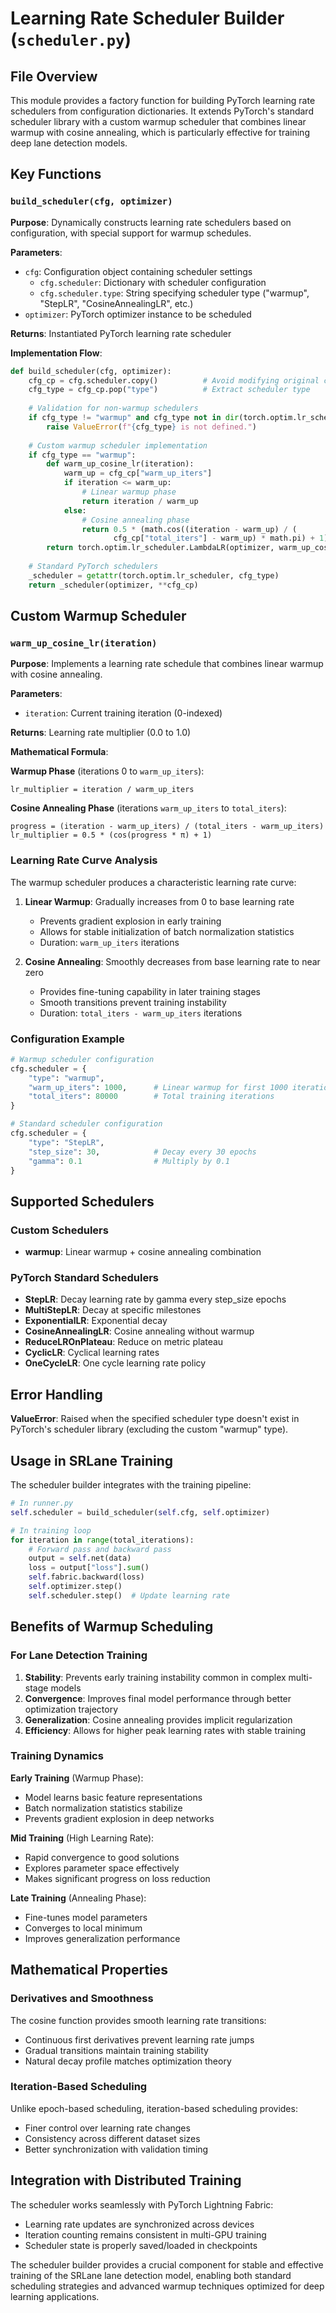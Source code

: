 # Learning Rate Scheduler Builder (`scheduler.py`)

## File Overview

This module provides a factory function for building PyTorch learning rate schedulers from configuration dictionaries. It extends PyTorch's standard scheduler library with a custom warmup scheduler that combines linear warmup with cosine annealing, which is particularly effective for training deep lane detection models.

## Key Functions

### `build_scheduler(cfg, optimizer)`

**Purpose**: Dynamically constructs learning rate schedulers based on configuration, with special support for warmup schedules.

**Parameters**:
- `cfg`: Configuration object containing scheduler settings
  - `cfg.scheduler`: Dictionary with scheduler configuration
  - `cfg.scheduler.type`: String specifying scheduler type ("warmup", "StepLR", "CosineAnnealingLR", etc.)
- `optimizer`: PyTorch optimizer instance to be scheduled

**Returns**: Instantiated PyTorch learning rate scheduler

**Implementation Flow**:

```python
def build_scheduler(cfg, optimizer):
    cfg_cp = cfg.scheduler.copy()          # Avoid modifying original config
    cfg_type = cfg_cp.pop("type")          # Extract scheduler type
    
    # Validation for non-warmup schedulers
    if cfg_type != "warmup" and cfg_type not in dir(torch.optim.lr_scheduler):
        raise ValueError(f"{cfg_type} is not defined.")
    
    # Custom warmup scheduler implementation
    if cfg_type == "warmup":
        def warm_up_cosine_lr(iteration):
            warm_up = cfg_cp["warm_up_iters"]
            if iteration <= warm_up:
                # Linear warmup phase
                return iteration / warm_up
            else:
                # Cosine annealing phase
                return 0.5 * (math.cos((iteration - warm_up) / (
                       cfg_cp["total_iters"] - warm_up) * math.pi) + 1)
        return torch.optim.lr_scheduler.LambdaLR(optimizer, warm_up_cosine_lr)
    
    # Standard PyTorch schedulers
    _scheduler = getattr(torch.optim.lr_scheduler, cfg_type)
    return _scheduler(optimizer, **cfg_cp)
```

## Custom Warmup Scheduler

### `warm_up_cosine_lr(iteration)`

**Purpose**: Implements a learning rate schedule that combines linear warmup with cosine annealing.

**Parameters**:
- `iteration`: Current training iteration (0-indexed)

**Returns**: Learning rate multiplier (0.0 to 1.0)

**Mathematical Formula**:

**Warmup Phase** (iterations 0 to `warm_up_iters`):
```
lr_multiplier = iteration / warm_up_iters
```

**Cosine Annealing Phase** (iterations `warm_up_iters` to `total_iters`):
```
progress = (iteration - warm_up_iters) / (total_iters - warm_up_iters)
lr_multiplier = 0.5 * (cos(progress * π) + 1)
```

### Learning Rate Curve Analysis

The warmup scheduler produces a characteristic learning rate curve:

1. **Linear Warmup**: Gradually increases from 0 to base learning rate
   - Prevents gradient explosion in early training
   - Allows for stable initialization of batch normalization statistics
   - Duration: `warm_up_iters` iterations

2. **Cosine Annealing**: Smoothly decreases from base learning rate to near zero
   - Provides fine-tuning capability in later training stages
   - Smooth transitions prevent training instability
   - Duration: `total_iters - warm_up_iters` iterations

### Configuration Example

```python
# Warmup scheduler configuration
cfg.scheduler = {
    "type": "warmup",
    "warm_up_iters": 1000,      # Linear warmup for first 1000 iterations
    "total_iters": 80000        # Total training iterations
}

# Standard scheduler configuration
cfg.scheduler = {
    "type": "StepLR",
    "step_size": 30,            # Decay every 30 epochs
    "gamma": 0.1                # Multiply by 0.1
}
```

## Supported Schedulers

### Custom Schedulers
- **warmup**: Linear warmup + cosine annealing combination

### PyTorch Standard Schedulers
- **StepLR**: Decay learning rate by gamma every step_size epochs
- **MultiStepLR**: Decay at specific milestones
- **ExponentialLR**: Exponential decay
- **CosineAnnealingLR**: Cosine annealing without warmup
- **ReduceLROnPlateau**: Reduce on metric plateau
- **CyclicLR**: Cyclical learning rates
- **OneCycleLR**: One cycle learning rate policy

## Error Handling

**ValueError**: Raised when the specified scheduler type doesn't exist in PyTorch's scheduler library (excluding the custom "warmup" type).

## Usage in SRLane Training

The scheduler builder integrates with the training pipeline:

```python
# In runner.py
self.scheduler = build_scheduler(self.cfg, self.optimizer)

# In training loop
for iteration in range(total_iterations):
    # Forward pass and backward pass
    output = self.net(data)
    loss = output["loss"].sum()
    self.fabric.backward(loss)
    self.optimizer.step()
    self.scheduler.step()  # Update learning rate
```

## Benefits of Warmup Scheduling

### For Lane Detection Training

1. **Stability**: Prevents early training instability common in complex multi-stage models
2. **Convergence**: Improves final model performance through better optimization trajectory
3. **Generalization**: Cosine annealing provides implicit regularization
4. **Efficiency**: Allows for higher peak learning rates with stable training

### Training Dynamics

**Early Training** (Warmup Phase):
- Model learns basic feature representations
- Batch normalization statistics stabilize
- Prevents gradient explosion in deep networks

**Mid Training** (High Learning Rate):
- Rapid convergence to good solutions
- Explores parameter space effectively
- Makes significant progress on loss reduction

**Late Training** (Annealing Phase):
- Fine-tunes model parameters
- Converges to local minimum
- Improves generalization performance

## Mathematical Properties

### Derivatives and Smoothness
The cosine function provides smooth learning rate transitions:
- Continuous first derivatives prevent learning rate jumps
- Gradual transitions maintain training stability
- Natural decay profile matches optimization theory

### Iteration-Based Scheduling
Unlike epoch-based scheduling, iteration-based scheduling provides:
- Finer control over learning rate changes
- Consistency across different dataset sizes
- Better synchronization with validation timing

## Integration with Distributed Training

The scheduler works seamlessly with PyTorch Lightning Fabric:
- Learning rate updates are synchronized across devices
- Iteration counting remains consistent in multi-GPU training
- Scheduler state is properly saved/loaded in checkpoints

The scheduler builder provides a crucial component for stable and effective training of the SRLane lane detection model, enabling both standard scheduling strategies and advanced warmup techniques optimized for deep learning applications.